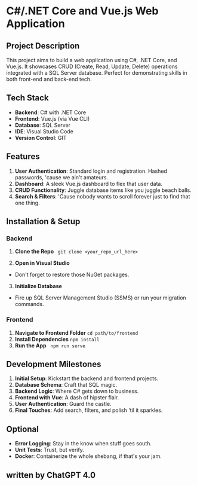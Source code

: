 # C#/.NET Core and Vue.js Web Application

## Project Description

This project aims to build a web application using C#, .NET Core, and Vue.js. It showcases CRUD (Create, Read, Update, Delete) operations integrated with a SQL Server database. Perfect for demonstrating skills in both front-end and back-end tech.

## Tech Stack

- **Backend**: C# with .NET Core
- **Frontend**: Vue.js (via Vue CLI)
- **Database**: SQL Server
- **IDE**: Visual Studio Code
- **Version Control**: GIT

## Features

1. **User Authentication**: Standard login and registration. Hashed passwords, 'cause we ain't amateurs.
2. **Dashboard**: A sleek Vue.js dashboard to flex that user data.
3. **CRUD Functionality**: Juggle database items like you juggle beach balls.
4. **Search & Filters**: 'Cause nobody wants to scroll forever just to find that one thing.

## Installation & Setup

### Backend

1. **Clone the Repo**
``` git clone <your_repo_url_here>```

2. **Open in Visual Studio**
- Don't forget to restore those NuGet packages.

3. **Initialize Database**
- Fire up SQL Server Management Studio (SSMS) or run your migration commands.

### Frontend

1. **Navigate to Frontend Folder**
``` cd path/to/frontend ```
2. **Install Dependencies**
``` npm install ```
3. **Run the App**
``` npm run serve```
## Development Milestones

1. **Initial Setup**: Kickstart the backend and frontend projects.
2. **Database Schema**: Craft that SQL magic.
3. **Backend Logic**: Where C# gets down to business.
4. **Frontend with Vue**: A dash of hipster flair.
5. **User Authentication**: Guard the castle.
6. **Final Touches**: Add search, filters, and polish 'til it sparkles.

## Optional

- **Error Logging**: Stay in the know when stuff goes south.
- **Unit Tests**: Trust, but verify.
- **Docker**: Containerize the whole shebang, if that's your jam.


## written by ChatGPT 4.0
